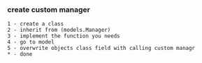 ### create custom manager
    1 - create a class 
    2 - inherit from (models.Manager)
    3 - implement the function you needs
    4 - go to model 
    5 - overwrite objects class field with calling custom managr 
    * - done 